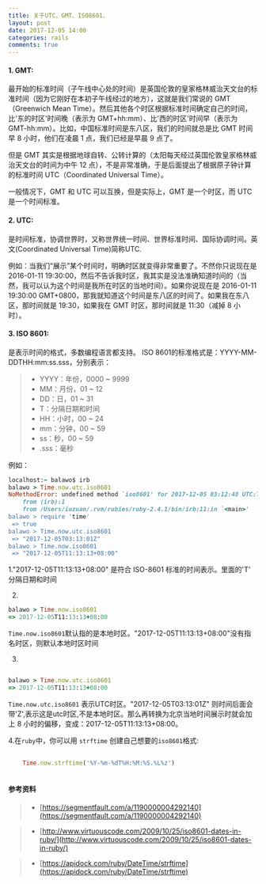 ```yaml
---
title: 关于UTC、GMT、ISO8601、
layout: post
date: 2017-12-05 14:00
categories: rails
comments: true
---
```


#### 1. GMT:

最开始的标准时间（子午线中心处的时间）是英国伦敦的皇家格林威治天文台的标准时间（因为它刚好在本初子午线经过的地方），这就是我们常说的 GMT（Greenwich Mean Time）。然后其他各个时区根据标准时间确定自己的时间，比'东的时区'时间晚（表示为 GMT+hh:mm）、比'西的时区'时间早（表示为 GMT-hh:mm）。比如，中国标准时间是东八区，我们的时间就总是比 GMT 时间早 8 小时，他们在凌晨 1 点，我们已经是早晨 9 点了。

但是 GMT 其实是根据地球自转、公转计算的（太阳每天经过英国伦敦皇家格林威治天文台的时间为中午 12 点），不是非常准确，于是后面提出了根据原子钟计算的标准时间 UTC（Coordinated Universal Time）。

一般情况下，GMT 和 UTC 可以互换，但是实际上，GMT 是一个时区，而 UTC 是一个时间标准。

#### 2. UTC:

是时间标准，协调世界时，又称世界统一时间、世界标准时间、国际协调时间。英文(Coordinated Universal Time)简称UTC.


例如：当我们“展示”某个时间时，明确时区就变得非常重要了。不然你只说现在是 2016-01-11 19:30:00，然后不告诉我时区，我其实是没法准确知道时间的（当然，我可以认为这个时间是我所在时区的当地时间）。如果你说现在是 2016-01-11 19:30:00 GMT+0800，那我就知道这个时间是东八区的时间了。如果我在东八区，那时间就是 19:30，如果我在 GMT 时区，那时间就是 11:30（减掉 8 小时）。

#### 3. ISO 8601:

是表示时间的格式，多数编程语言都支持。
ISO 8601的标准格式是：YYYY-MM-DDTHH:mm:ss.sss，分别表示：
> * YYYY：年份，0000 ~ 9999
> * MM：月份，01 ~ 12
> * DD：日，01 ~ 31
> * T：分隔日期和时间
> * HH：小时，00 ~ 24
> * mm：分钟，00 ~ 59
> * ss：秒，00 ~ 59
> * .sss：毫秒

例如：

```ruby
localhost:~ balawo$ irb
balawo > Time.now.utc.iso8601
NoMethodError: undefined method `iso8601' for 2017-12-05 03:12:48 UTC:Time
	from (irb):1
	from /Users/iuzuan/.rvm/rubies/ruby-2.4.1/bin/irb:11:in `<main>'
balawo > require 'time'
 => true
balawo > Time.now.utc.iso8601
 => "2017-12-05T03:13:01Z"
balawo > Time.now.iso8601
 => "2017-12-05T11:13:13+08:00"

```

1."2017-12-05T11:13:13+08:00" 是符合 ISO-8601 标准的时间表示。里面的'T' 分隔日期和时间

2.
```ruby
balawo > Time.now.iso8601
=> 2017-12-05T11:13:13+08:00

```

``` Time.now.iso8601 ```默认指的是本地时区。"2017-12-05T11:13:13+08:00"没有指名时区，则默认本地时区时间

3.
```ruby

balawo > Time.now.utc.iso8601
=> 2017-12-05T11:13:13+08:00

```

``` Time.now.utc.iso8601 ``` 表示UTC时区。"2017-12-05T03:13:01Z" 则时间后面会带'Z',表示这是utc时区,不是本地时区。那么再转换为北京当地时间展示时就会加上 8 小时的偏移，变成：2017-12-05T11:13:13+08:00。

4.在``` ruby ```中，你可以用 ``` strftime ``` 创建自己想要的```iso8601```格式:

```ruby
	
	Time.now.strftime('%Y-%m-%dT%H:%M:%S.%L%z')
	
```

#### 参考资料

> * [https://segmentfault.com/a/1190000004292140](https://segmentfault.com/a/1190000004292140)

> * [http://www.virtuouscode.com/2009/10/25/iso8601-dates-in-ruby/](http://www.virtuouscode.com/2009/10/25/iso8601-dates-in-ruby/)

> * [https://apidock.com/ruby/DateTime/strftime](https://apidock.com/ruby/DateTime/strftime)